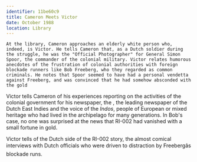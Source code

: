 ```yaml
---
identifier: 11be60c9
title: Cameron Meets Victor
date: October 1988 
location: Library
---
```


``` synopsis
At the library, Cameron approaches an elderly white person who, indeed, is Victor. He tells Cameron that, as a Dutch soldier during the struggle, he was the "Official Photographer" for General Simon Spoor, the commander of the colonial military. Victor relates humorous anecdotes of the frustration of colonial authorities with foreign blockade runners like Bob Freeberg, who they regarded as common criminals. He notes that Spoor seemed to have had a personal vendetta against Freeberg, and was convinced that he had somehow absconded with the gold 
```

Victor tells Cameron of his experiences reporting
on the activities of the colonial government for his newspaper, the ,
the leading newspaper of the Dutch East Indies and the voice of the
*Indos*, people of European or mixed heritage who had lived in the
archipelago for many generations. In Bob's case, no one was surprised at
the news that RI-002 had vanished with a small fortune in gold.

Victor tells of the Dutch side of the RI-002 story, the almost
comical interviews with Dutch officials who were driven to
distraction by Freebergâs blockade runs.